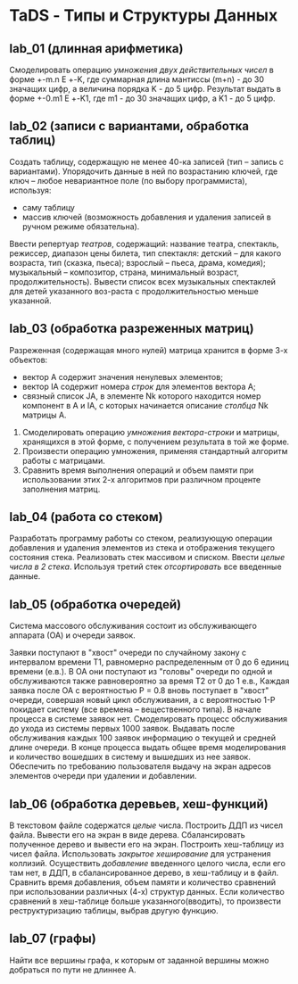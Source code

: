 # TaDS - Типы и Структуры Данных

## lab_01 (длинная арифметика)

Смоделировать операцию *умножения двух действительных чисел* в форме +\-m.n Е +\-K, где суммарная длина мантиссы (m+n) - до 30 значащих цифр, а величина порядка K - до 5 цифр. Результат выдать в форме +\-0.m1 Е +\-K1, где m1 - до 30 значащих цифр, а K1 - до 5 цифр.

## lab_02 (записи с вариантами, обработка таблиц)

Создать таблицу, содержащую не менее 40-ка записей (тип – запись с вариантами). Упорядочить данные в ней по возрастанию ключей, где ключ – любое невариантное поле (по выбору программиста), используя:
 - саму таблицу
 - массив ключей
(возможность добавления и удаления записей в ручном режиме обязательна).

Ввести репертуар *театров*, содержащий: название театра, спектакль, режиссер, диапазон цены билета, тип спектакля: детский – для какого возраста, тип (сказка, пьеса); взрослый – пьеса, драма, комедия); музыкальный – композитор, страна, минимальный возраст, продолжительность). Вывести список всех музыкальных спектаклей для детей указанного воз-раста с продолжительностью меньше указанной.


## lab_03 (обработка разреженных матриц)

Разреженная (содержащая много нулей) матрица хранится в форме 3-х объектов:
 - вектор A содержит значения ненулевых элементов;
 - вектор IA содержит номера *строк* для элементов вектора A;
 - связный список JA, в элементе Nk которого находится номер компонент
в A и IA, с которых начинается описание *столбца* Nk матрицы A.
1. Смоделировать операцию *умножения вектора-строки* и матрицы, хранящихся в этой форме, с получением результата в той же форме. 
2. Произвести операцию умножения, применяя стандартный алгоритм работы с матрицами. 
3. Сравнить время выполнения операций и объем памяти при использовании этих 2-х алгоритмов при различном проценте заполнения матриц. 


## lab_04 (работа со стеком)

Разработать программу работы со стеком, реализующую операции добавления и удаления элементов из стека и отображения текущего состояния стека. Реализовать стек массивом и списком.
Ввести *целые числа в 2 стека*. Используя третий стек *отсортировать* все введенные данные.


## lab_05 (обработка очередей)

Система массового обслуживания состоит из обслуживающего аппарата (ОА) и очереди заявок.

Заявки поступают в "хвост" очереди по случайному закону с интервалом времени Т1, равномерно распределенным от 0 до 6 единиц времени (е.в.). В ОА они поступают из "головы" очереди по одной и обслуживаются также равновероятно за время Т2 от 0 до 1 е.в., Каждая заявка после ОА с вероятностью Р = 0.8 вновь поступает в "хвост" очереди, совершая новый цикл обслуживания, а с вероятностью 1-Р покидает систему (все времена – вещественного типа). В начале процесса в системе заявок нет.
Смоделировать процесс обслуживания до ухода из системы первых 1000 заявок. Выдавать после обслуживания каждых 100 заявок информацию о текущей и средней длине очереди. В конце процесса выдать общее время моделирования и количество вошедших в систему и вышедших из нее заявок. Обеспечить по требованию пользователя выдачу на экран адресов элементов очереди при удалении и добавлении.


## lab_06 (обработка деревьев, хеш-функций)

В текстовом файле содержатся *целые* числа. Построить ДДП из чисел файла. Вывести его на экран в виде дерева. Сбалансировать полученное дерево и вывести его на экран. Построить хеш-таблицу из чисел файла. Использовать *закрытое хеширование* для устранения коллизий. Осуществить *добавление* введенного целого числа, если его там нет, в ДДП, в сбалансированное дерево, в хеш-таблицу и в файл. Сравнить время добавления, объем памяти и количество сравнений при использовании различных (4-х) структур данных. Если количество сравнений в хеш-таблице больше указанного(вводить), то произвести реструктуризацию таблицы, выбрав другую функцию.


## lab_07 (графы)

Найти все вершины графа, к которым от заданной вершины можно добраться по пути не длиннее А.
